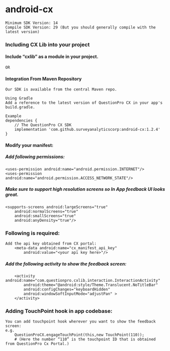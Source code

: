 # android-cx
	Minimum SDK Version: 14
	Compile SDK Version: 29 (But you should generally compile with the latest version)

### Including CX Lib into your project
#### Include “cxlib” as a module in your project.

	OR

#### Integration From Maven Repository
	Our SDK is available from the central Maven repo.

	Using Gradle
	Add a reference to the latest version of QuestionPro CX in your app's build.gradle. 

	Example
	dependencies {
	 	// The QuestionPro CX SDK
		implementation 'com.github.surveyanalyticscorp:android-cx:1.2.4'
	}


#### Modify your manifest: 

##### Add following permissions:
  	<uses-permission android:name="android.permission.INTERNET"/>
  	<uses-permission android:name="android.permission.ACCESS_NETWORK_STATE"/>


##### Make sure to support high resolution screens so In App feedback UI looks great. 
  	<supports-screens android:largeScreens="true" 
  		android:normalScreens="true"
  		android:smallScreens="true"
		android:anyDensity="true"/>

	
### Following is required:
	Add the api key obtained from CX portal:
		<meta-data android:name="cx_manifest_api_key"
   			android:value="<your api key here>"/>

##### Add the following activity to show the feedback screen:
		<activity android:name="com.questionpro.cxlib.interaction.InteractionActivity"
  	 		android:theme="@android:style/Theme.Translucent.NoTitleBar"
  	 		android:configChanges="keyboardHidden"
   			android:windowSoftInputMode="adjustPan" >
		</activity>

### Adding TouchPoint hook in app codebase:
	You can add touchpoint hook wherever you want to show the feedback screen:
	e.g.
		QuestionProCX.engageTouchPoint(this,new TouchPoint(110));
		# (Here the number “110” is the touchpoint ID that is obtained from QuestionPro Cx Portal.)



